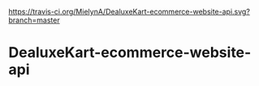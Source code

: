 https://travis-ci.org/MielynA/DealuxeKart-ecommerce-website-api.svg?branch=master

# DealuxeKart-ecommerce-website-api
